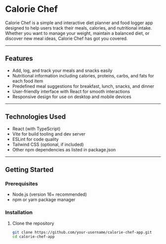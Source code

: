 # Calorie Chef

Calorie Chef is a simple and interactive diet planner and food logger app designed to help users track their meals, calories, and nutritional intake.  
Whether you want to manage your weight, maintain a balanced diet, or discover new meal ideas, Calorie Chef has got you covered.

---

## Features

- Add, log, and track your meals and snacks easily
- Nutritional information including calories, proteins, carbs, and fats for each food item
- Predefined meal suggestions for breakfast, lunch, snacks, and dinner
- User-friendly interface with React for smooth interactions
- Responsive design for use on desktop and mobile devices

---

## Technologies Used

- React (with TypeScript)
- Vite for build tooling and dev server
- ESLint for code quality
- Tailwind CSS (optional, if included)
- Other npm dependencies as listed in package.json

---

## Getting Started

### Prerequisites

- Node.js (version 16+ recommended)
- npm or yarn package manager

### Installation

1. Clone the repository  
   ```bash
   git clone https://github.com/your-username/calorie-chef-app.git
   cd calorie-chef-app
